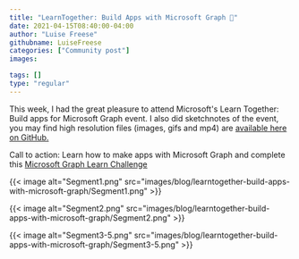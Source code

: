 ```yaml
---
title: "LearnTogether: Build Apps with Microsoft Graph 🦒"
date: 2021-04-15T08:40:00-04:00
author: "Luise Freese"
githubname: LuiseFreese
categories: ["Community post"]
images:

tags: []
type: "regular"
---
```


This week, I had the great pleasure to attend Microsoft's Learn
Together: Build apps for Microsoft Graph event. I also did sketchnotes
of the event, you may find high resolution files (images, gifs and mp4)
are [available here on
GitHub.](https://github.com/LuiseFreese/blog/tree/main/sketchnotes/learnTogether)

Call to action: Learn how to make apps with Microsoft Graph and complete
this [Microsoft Graph Learn
Challenge](https://docs.microsoft.com/learn/challenges?id=7ca6c7f7-cc0d-4c31-9b74-5ce5658787e7&WT.mc_id=m365-24198-cxa)

{{< image alt="Segment1.png" src="images/blog/learntogether-build-apps-with-microsoft-graph/Segment1.png" >}}

{{< image alt="Segment2.png" src="images/blog/learntogether-build-apps-with-microsoft-graph/Segment2.png" >}}

{{< image alt="Segment3-5.png" src="images/blog/learntogether-build-apps-with-microsoft-graph/Segment3-5.png" >}}
